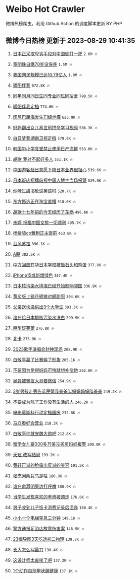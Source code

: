 # Weibo Hot Crawler 



微博热榜爬虫，利用 Github Action 的调度脚本更新 BY PHP 


## 微博今日热榜 更新于 2023-08-29 10:41:35 
1. [日本正采取卑劣手段对中国倒打一耙](https://s.weibo.com/weibo?q=%23%E6%97%A5%E6%9C%AC%E6%AD%A3%E9%87%87%E5%8F%96%E5%8D%91%E5%8A%A3%E6%89%8B%E6%AE%B5%E5%AF%B9%E4%B8%AD%E5%9B%BD%E5%80%92%E6%89%93%E4%B8%80%E8%80%99%23&t=31&band_rank=1&Refer=top) `2.6M 🔥` 

1. [董明珠自曝70岁没保养](https://s.weibo.com/weibo?q=%23%E8%91%A3%E6%98%8E%E7%8F%A0%E8%87%AA%E6%9B%9D70%E5%B2%81%E6%B2%A1%E4%BF%9D%E5%85%BB%23&t=31&band_rank=2&Refer=top) `1.5M 🔥` 

1. [我国网民规模已达10.79亿人](https://s.weibo.com/weibo?q=%23%E6%88%91%E5%9B%BD%E7%BD%91%E6%B0%91%E8%A7%84%E6%A8%A1%E5%B7%B2%E8%BE%BE10.79%E4%BA%BF%E4%BA%BA%23&t=31&band_rank=3&Refer=top) `1.0M 🔥` 

1. [骄阳伴我](https://s.weibo.com/weibo?q=%23%E9%AA%84%E9%98%B3%E4%BC%B4%E6%88%91%23&t=31&band_rank=4&Refer=top) `972.8K 🔥` 

1. [同年同月同日生同专业同班同宿舍](https://s.weibo.com/weibo?q=%23%E5%90%8C%E5%B9%B4%E5%90%8C%E6%9C%88%E5%90%8C%E6%97%A5%E7%94%9F%E5%90%8C%E4%B8%93%E4%B8%9A%E5%90%8C%E7%8F%AD%E5%90%8C%E5%AE%BF%E8%88%8D%23&t=31&band_rank=5&Refer=top) `798.5K 🔥` 

1. [骄阳伴我定档](https://s.weibo.com/weibo?q=%23%E9%AA%84%E9%98%B3%E4%BC%B4%E6%88%91%E5%AE%9A%E6%A1%A3%23&t=31&band_rank=6&Refer=top) `774.6K 🔥` 

1. [印尼巴厘海发生7.1级地震](https://s.weibo.com/weibo?q=%23%E5%8D%B0%E5%B0%BC%E5%B7%B4%E5%8E%98%E6%B5%B7%E5%8F%91%E7%94%9F7.1%E7%BA%A7%E5%9C%B0%E9%9C%87%23&t=31&band_rank=7&Refer=top) `625.9K 🔥` 

1. [妈妈翻出女儿离世前拼命学习视频](https://s.weibo.com/weibo?q=%23%E5%A6%88%E5%A6%88%E7%BF%BB%E5%87%BA%E5%A5%B3%E5%84%BF%E7%A6%BB%E4%B8%96%E5%89%8D%E6%8B%BC%E5%91%BD%E5%AD%A6%E4%B9%A0%E8%A7%86%E9%A2%91%23&t=31&band_rank=8&Refer=top) `586.3K 🔥` 

1. [白日梦我湖南卫视定档](https://s.weibo.com/weibo?q=%23%E7%99%BD%E6%97%A5%E6%A2%A6%E6%88%91%E6%B9%96%E5%8D%97%E5%8D%AB%E8%A7%86%E5%AE%9A%E6%A1%A3%23&t=31&band_rank=9&Refer=top) `570.8K 🔥` 

1. [韩国中小学食堂禁止使用日产海鲜](https://s.weibo.com/weibo?q=%23%E9%9F%A9%E5%9B%BD%E4%B8%AD%E5%B0%8F%E5%AD%A6%E9%A3%9F%E5%A0%82%E7%A6%81%E6%AD%A2%E4%BD%BF%E7%94%A8%E6%97%A5%E4%BA%A7%E6%B5%B7%E9%B2%9C%23&t=31&band_rank=10&Refer=top) `553.0K 🔥` 

1. [胡歌 我对不起好多人](https://s.weibo.com/weibo?q=%E8%83%A1%E6%AD%8C%20%E6%88%91%E5%AF%B9%E4%B8%8D%E8%B5%B7%E5%A5%BD%E5%A4%9A%E4%BA%BA&t=31&band_rank=11&Refer=top) `551.1K 🔥` 

1. [中国游客赴日意愿下降日本业界很担心](https://s.weibo.com/weibo?q=%23%E4%B8%AD%E5%9B%BD%E6%B8%B8%E5%AE%A2%E8%B5%B4%E6%97%A5%E6%84%8F%E6%84%BF%E4%B8%8B%E9%99%8D%E6%97%A5%E6%9C%AC%E4%B8%9A%E7%95%8C%E5%BE%88%E6%8B%85%E5%BF%83%23&t=31&band_rank=12&Refer=top) `539.6K 🔥` 

1. [日本饭店招牌歧视中国人博主当场报警](https://s.weibo.com/weibo?q=%23%E6%97%A5%E6%9C%AC%E9%A5%AD%E5%BA%97%E6%8B%9B%E7%89%8C%E6%AD%A7%E8%A7%86%E4%B8%AD%E5%9B%BD%E4%BA%BA%E5%8D%9A%E4%B8%BB%E5%BD%93%E5%9C%BA%E6%8A%A5%E8%AD%A6%23&t=31&band_rank=13&Refer=top) `529.0K 🔥` 

1. [你听过虞书欣说英语吗](https://s.weibo.com/weibo?q=%23%E4%BD%A0%E5%90%AC%E8%BF%87%E8%99%9E%E4%B9%A6%E6%AC%A3%E8%AF%B4%E8%8B%B1%E8%AF%AD%E5%90%97%23&t=31&band_rank=14&Refer=top) `520.7K 🔥` 

1. [东方甄选正在淘宝直播](https://s.weibo.com/weibo?q=%23%E4%B8%9C%E6%96%B9%E7%94%84%E9%80%89%E6%AD%A3%E5%9C%A8%E6%B7%98%E5%AE%9D%E7%9B%B4%E6%92%AD%23&t=31&band_rank=15&Refer=top) `510.0K 🔥` 

1. [胡歌十七年前的今天经历了车祸](https://s.weibo.com/weibo?q=%23%E8%83%A1%E6%AD%8C%E5%8D%81%E4%B8%83%E5%B9%B4%E5%89%8D%E7%9A%84%E4%BB%8A%E5%A4%A9%E7%BB%8F%E5%8E%86%E4%BA%86%E8%BD%A6%E7%A5%B8%23&t=31&band_rank=16&Refer=top) `496.6K 🔥` 

1. [朱婷 祝福中国女排一切顺利](https://s.weibo.com/weibo?q=%E6%9C%B1%E5%A9%B7%20%E7%A5%9D%E7%A6%8F%E4%B8%AD%E5%9B%BD%E5%A5%B3%E6%8E%92%E4%B8%80%E5%88%87%E9%A1%BA%E5%88%A9&t=31&band_rank=17&Refer=top) `495.7K 🔥` 

1. [杨紫嗑cp舞到正主面前](https://s.weibo.com/weibo?q=%23%E6%9D%A8%E7%B4%AB%E5%97%91cp%E8%88%9E%E5%88%B0%E6%AD%A3%E4%B8%BB%E9%9D%A2%E5%89%8D%23&t=31&band_rank=18&Refer=top) `453.8K 🔥` 

1. [台风苏拉](https://s.weibo.com/weibo?q=%E5%8F%B0%E9%A3%8E%E8%8B%8F%E6%8B%89&t=31&band_rank=19&Refer=top) `396.1K 🔥` 

1. [A股](https://s.weibo.com/weibo?q=A%E8%82%A1&t=31&band_rank=20&Refer=top) `382.5K 🔥` 

1. [中方回应在华日本学校被砸石头和鸡蛋](https://s.weibo.com/weibo?q=%23%E4%B8%AD%E6%96%B9%E5%9B%9E%E5%BA%94%E5%9C%A8%E5%8D%8E%E6%97%A5%E6%9C%AC%E5%AD%A6%E6%A0%A1%E8%A2%AB%E7%A0%B8%E7%9F%B3%E5%A4%B4%E5%92%8C%E9%B8%A1%E8%9B%8B%23&t=31&band_rank=21&Refer=top) `377.0K 🔥` 

1. [iPhone15或新增绿色](https://s.weibo.com/weibo?q=%23iPhone15%E6%88%96%E6%96%B0%E5%A2%9E%E7%BB%BF%E8%89%B2%23&t=31&band_rank=22&Refer=top) `347.4K 🔥` 

1. [日本核污染水排海已经开始影响邻国](https://s.weibo.com/weibo?q=%23%E6%97%A5%E6%9C%AC%E6%A0%B8%E6%B1%A1%E6%9F%93%E6%B0%B4%E6%8E%92%E6%B5%B7%E5%B7%B2%E7%BB%8F%E5%BC%80%E5%A7%8B%E5%BD%B1%E5%93%8D%E9%82%BB%E5%9B%BD%23&t=31&band_rank=23&Refer=top) `336.9K 🔥` 

1. [黄奕版上错花轿嫁对郎剧照](https://s.weibo.com/weibo?q=%23%E9%BB%84%E5%A5%95%E7%89%88%E4%B8%8A%E9%94%99%E8%8A%B1%E8%BD%BF%E5%AB%81%E5%AF%B9%E9%83%8E%E5%89%A7%E7%85%A7%23&t=31&band_rank=24&Refer=top) `304.6K 🔥` 

1. [父亲送快递供出3个大学生](https://s.weibo.com/weibo?q=%23%E7%88%B6%E4%BA%B2%E9%80%81%E5%BF%AB%E9%80%92%E4%BE%9B%E5%87%BA3%E4%B8%AA%E5%A4%A7%E5%AD%A6%E7%94%9F%23&t=31&band_rank=25&Refer=top) `303.3K 🔥` 

1. [谁在给日本排核污染水洗白](https://s.weibo.com/weibo?q=%23%E8%B0%81%E5%9C%A8%E7%BB%99%E6%97%A5%E6%9C%AC%E6%8E%92%E6%A0%B8%E6%B1%A1%E6%9F%93%E6%B0%B4%E6%B4%97%E7%99%BD%23&t=31&band_rank=26&Refer=top) `299.9K 🔥` 

1. [巨型舒芙蕾](https://s.weibo.com/weibo?q=%E5%B7%A8%E5%9E%8B%E8%88%92%E8%8A%99%E8%95%BE&t=31&band_rank=27&Refer=top) `276.8K 🔥` 

1. [北卡](https://s.weibo.com/weibo?q=%E5%8C%97%E5%8D%A1&t=31&band_rank=28&Refer=top) `275.9K 🔥` 

1. [2023歌手演唱会封神现场](https://s.weibo.com/weibo?q=2023%E6%AD%8C%E6%89%8B%E6%BC%94%E5%94%B1%E4%BC%9A%E5%B0%81%E7%A5%9E%E7%8E%B0%E5%9C%BA&t=31&band_rank=29&Refer=top) `268.9K 🔥` 

1. [白敬亭赢了比赛输了形象](https://s.weibo.com/weibo?q=%23%E7%99%BD%E6%95%AC%E4%BA%AD%E8%B5%A2%E4%BA%86%E6%AF%94%E8%B5%9B%E8%BE%93%E4%BA%86%E5%BD%A2%E8%B1%A1%23&t=31&band_rank=30&Refer=top) `265.1K 🔥` 

1. [不要因为觉得妈妈可怜就想补偿她](https://s.weibo.com/weibo?q=%E4%B8%8D%E8%A6%81%E5%9B%A0%E4%B8%BA%E8%A7%89%E5%BE%97%E5%A6%88%E5%A6%88%E5%8F%AF%E6%80%9C%E5%B0%B1%E6%83%B3%E8%A1%A5%E5%81%BF%E5%A5%B9&t=31&band_rank=31&Refer=top) `262.8K 🔥` 

1. [吴磊被骑友大哥要微信](https://s.weibo.com/weibo?q=%23%E5%90%B4%E7%A3%8A%E8%A2%AB%E9%AA%91%E5%8F%8B%E5%A4%A7%E5%93%A5%E8%A6%81%E5%BE%AE%E4%BF%A1%23&t=31&band_rank=32&Refer=top) `254.9K 🔥` 

1. [2岁男孩走丢告诉民警我爸爸叫妈妈妈妈叫爸爸](https://s.weibo.com/weibo?q=%232%E5%B2%81%E7%94%B7%E5%AD%A9%E8%B5%B0%E4%B8%A2%E5%91%8A%E8%AF%89%E6%B0%91%E8%AD%A6%E6%88%91%E7%88%B8%E7%88%B8%E5%8F%AB%E5%A6%88%E5%A6%88%E5%A6%88%E5%A6%88%E5%8F%AB%E7%88%B8%E7%88%B8%23&t=31&band_rank=33&Refer=top) `249.2K 🔥` 

1. [不要成为除了工作没有生活的人](https://s.weibo.com/weibo?q=%23%E4%B8%8D%E8%A6%81%E6%88%90%E4%B8%BA%E9%99%A4%E4%BA%86%E5%B7%A5%E4%BD%9C%E6%B2%A1%E6%9C%89%E7%94%9F%E6%B4%BB%E7%9A%84%E4%BA%BA%23&t=31&band_rank=34&Refer=top) `246.2K 🔥` 

1. [电影莫斯科行动定档国庆](https://s.weibo.com/weibo?q=%23%E7%94%B5%E5%BD%B1%E8%8E%AB%E6%96%AF%E7%A7%91%E8%A1%8C%E5%8A%A8%E5%AE%9A%E6%A1%A3%E5%9B%BD%E5%BA%86%23&t=31&band_rank=35&Refer=top) `232.8K 🔥` 

1. [马立奥好会营业](https://s.weibo.com/weibo?q=%23%E9%A9%AC%E7%AB%8B%E5%A5%A5%E5%A5%BD%E4%BC%9A%E8%90%A5%E4%B8%9A%23&t=31&band_rank=36&Refer=top) `218.3K 🔥` 

1. [白敬亭你就宠魏大勋吧](https://s.weibo.com/weibo?q=%23%E7%99%BD%E6%95%AC%E4%BA%AD%E4%BD%A0%E5%B0%B1%E5%AE%A0%E9%AD%8F%E5%A4%A7%E5%8B%8B%E5%90%A7%23&t=31&band_rank=37&Refer=top) `212.8K 🔥` 

1. [留学女儿要300多万美元买房妈妈报警](https://s.weibo.com/weibo?q=%23%E7%95%99%E5%AD%A6%E5%A5%B3%E5%84%BF%E8%A6%81300%E5%A4%9A%E4%B8%87%E7%BE%8E%E5%85%83%E4%B9%B0%E6%88%BF%E5%A6%88%E5%A6%88%E6%8A%A5%E8%AD%A6%23&t=31&band_rank=38&Refer=top) `200.0K 🔥` 

1. [夭玹 改写结局](https://s.weibo.com/weibo?q=%E5%A4%AD%E7%8E%B9%20%E6%94%B9%E5%86%99%E7%BB%93%E5%B1%80&t=31&band_rank=39&Refer=top) `193.2K 🔥` 

1. [黄轩正派的脸露出反派的笑容](https://s.weibo.com/weibo?q=%23%E9%BB%84%E8%BD%A9%E6%AD%A3%E6%B4%BE%E7%9A%84%E8%84%B8%E9%9C%B2%E5%87%BA%E5%8F%8D%E6%B4%BE%E7%9A%84%E7%AC%91%E5%AE%B9%23&t=31&band_rank=40&Refer=top) `191.5K 🔥` 

1. [张杰问两只鸟是啥](https://s.weibo.com/weibo?q=%23%E5%BC%A0%E6%9D%B0%E9%97%AE%E4%B8%A4%E5%8F%AA%E9%B8%9F%E6%98%AF%E5%95%A5%23&t=31&band_rank=41&Refer=top) `186.8K 🔥` 

1. [谁在俞灏明旁边打呼噜](https://s.weibo.com/weibo?q=%23%E8%B0%81%E5%9C%A8%E4%BF%9E%E7%81%8F%E6%98%8E%E6%97%81%E8%BE%B9%E6%89%93%E5%91%BC%E5%99%9C%23&t=31&band_rank=42&Refer=top) `180.9K 🔥` 

1. [当学生发现喜欢的老师被调走](https://s.weibo.com/weibo?q=%23%E5%BD%93%E5%AD%A6%E7%94%9F%E5%8F%91%E7%8E%B0%E5%96%9C%E6%AC%A2%E7%9A%84%E8%80%81%E5%B8%88%E8%A2%AB%E8%B0%83%E8%B5%B0%23&t=31&band_rank=43&Refer=top) `176.6K 🔥` 

1. [男子收到儿子饭卡消费记录后泪奔](https://s.weibo.com/weibo?q=%23%E7%94%B7%E5%AD%90%E6%94%B6%E5%88%B0%E5%84%BF%E5%AD%90%E9%A5%AD%E5%8D%A1%E6%B6%88%E8%B4%B9%E8%AE%B0%E5%BD%95%E5%90%8E%E6%B3%AA%E5%A5%94%23&t=31&band_rank=44&Refer=top) `150.4K 🔥` 

1. [小小一个电梯窒息三分钟](https://s.weibo.com/weibo?q=%E5%B0%8F%E5%B0%8F%E4%B8%80%E4%B8%AA%E7%94%B5%E6%A2%AF%E7%AA%92%E6%81%AF%E4%B8%89%E5%88%86%E9%92%9F&t=31&band_rank=45&Refer=top) `149.1K 🔥` 

1. [警方通报足浴店故意伤害案](https://s.weibo.com/weibo?q=%23%E8%AD%A6%E6%96%B9%E9%80%9A%E6%8A%A5%E8%B6%B3%E6%B5%B4%E5%BA%97%E6%95%85%E6%84%8F%E4%BC%A4%E5%AE%B3%E6%A1%88%23&t=31&band_rank=46&Refer=top) `146.9K 🔥` 

1. [23幅导图3天吃透初二物理](https://s.weibo.com/weibo?q=23%E5%B9%85%E5%AF%BC%E5%9B%BE3%E5%A4%A9%E5%90%83%E9%80%8F%E5%88%9D%E4%BA%8C%E7%89%A9%E7%90%86&t=31&band_rank=47&Refer=top) `139.7K 🔥` 

1. [长大怎么写最刀](https://s.weibo.com/weibo?q=%E9%95%BF%E5%A4%A7%E6%80%8E%E4%B9%88%E5%86%99%E6%9C%80%E5%88%80&t=31&band_rank=48&Refer=top) `138.4K 🔥` 

1. [这设计师太直接了吧](https://s.weibo.com/weibo?q=%E8%BF%99%E8%AE%BE%E8%AE%A1%E5%B8%88%E5%A4%AA%E7%9B%B4%E6%8E%A5%E4%BA%86%E5%90%A7&t=31&band_rank=49&Refer=top) `137.2K 🔥` 

1. [1个动作自测甲状腺健康](https://s.weibo.com/weibo?q=%231%E4%B8%AA%E5%8A%A8%E4%BD%9C%E8%87%AA%E6%B5%8B%E7%94%B2%E7%8A%B6%E8%85%BA%E5%81%A5%E5%BA%B7%23&t=31&band_rank=50&Refer=top) `137.1K 🔥` 

